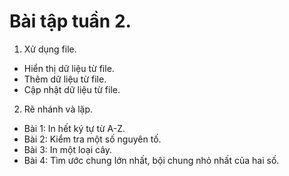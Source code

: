 # Bài tập tuần 2.
1. Xử dụng file.
- Hiển thị dữ liệu từ file.
- Thêm dữ liệu từ file.
- Cập nhật dữ liệu từ file.
2. Rẽ nhánh và lặp.
- Bài 1: In hết ký tự từ A-Z.
- Bài 2: Kiểm tra một số nguyên tố.
- Bài 3: In một loại cây.
- Bài 4: Tìm ước chung lớn nhất, bội chung nhỏ nhất của hai số.
